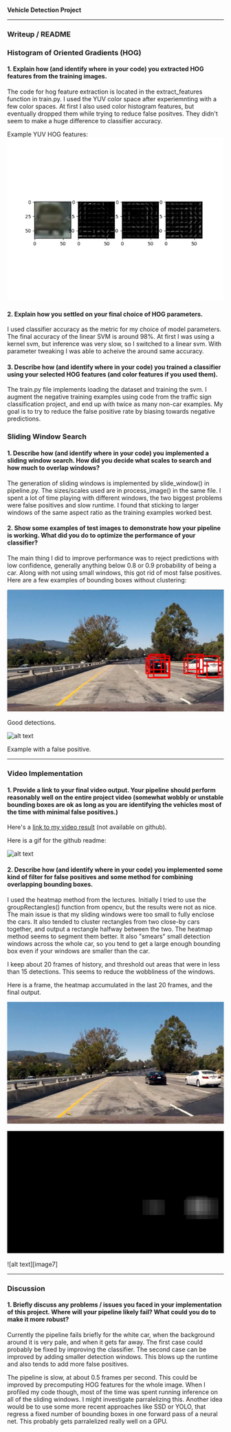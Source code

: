 

**Vehicle Detection Project**

[//]: # (Image References)
[image1]: ./output_images/hog.png
[image2]: ./output_images/detections3.jpg
[image3]: ./output_video.gif
[image4]: ./output_images/detection5.jpg

[image5]: ./output_images/original1000.jpg
[image6]: ./output_images/heatmap1000.jpg
[image6]: ./output_images/final1000.jpg

---
### Writeup / README

### Histogram of Oriented Gradients (HOG)

#### 1. Explain how (and identify where in your code) you extracted HOG features from the training images.

The code for hog feature extraction is located in the extract_features function in train.py. I used the YUV color space after experiemnting with a few color spaces. At first I also used color histogram features, but eventually dropped them while trying to reduce false positves. They didn't seem to make a huge difference to classifier accuracy.

Example YUV HOG features:
![alt text][image1]


#### 2. Explain how you settled on your final choice of HOG parameters.

I used classifier accuracy as the metric for my choice of model parameters. The final accuracy of the linear SVM is around 98%. At first I was using a kernel svm, but inference was very slow, so I switched to a linear svm. With parameter tweaking I was able to acheive the around same accuracy.

#### 3. Describe how (and identify where in your code) you trained a classifier using your selected HOG features (and color features if you used them).

The train.py file implements loading the dataset and training the svm. I augment the negative training examples using code from the traffic sign classification project, and end up with twice as many non-car examples. My goal is to try to reduce the false positive rate by biasing towards negative predictions.

### Sliding Window Search

#### 1. Describe how (and identify where in your code) you implemented a sliding window search.  How did you decide what scales to search and how much to overlap windows?

The generation of sliding windows is implemented by slide_window() in pipeline.py. The sizes/scales used are in process_image() in the same file. I spent a lot of time playing with different windows, the two biggest problems were false positives and slow runtime. I found that sticking to larger windows of the same aspect ratio as the training examples worked best.

#### 2. Show some examples of test images to demonstrate how your pipeline is working.  What did you do to optimize the performance of your classifier?

The main thing I did to improve performance was to reject predictions with low confidence, generally anything below 0.8 or 0.9 probability of being a car. Along with not using small windows, this got rid of most false positives. Here are a few examples of bounding boxes without clustering:

![alt text][image2]

Good detections.

![alt text][image4]

Example with a false positive.


---

### Video Implementation

#### 1. Provide a link to your final video output.  Your pipeline should perform reasonably well on the entire project video (somewhat wobbly or unstable bounding boxes are ok as long as you are identifying the vehicles most of the time with minimal false positives.)

Here's a [link to my video result](./output_video.mp4) (not available on github).

Here is a gif for the github readme:

![alt text][image3]

#### 2. Describe how (and identify where in your code) you implemented some kind of filter for false positives and some method for combining overlapping bounding boxes.

I used the heatmap method from the lectures. Initially I tried to use the groupRectangles() function from opencv, but the results were not as nice. The main issue is that my sliding windows were too small to fully enclose the cars. It also tended to cluster rectangles from two close-by cars together, and output a rectangle halfway between the two. The heatmap method seems to segment them better. It also "smears" small detection windows across the whole car, so you tend to get a large enough bounding box even if your windows are smaller than the car.

I keep about 20 frames of history, and threshold out areas that were in less than 15 detections. This seems to reduce the wobbliness of the windows.

Here is a frame, the heatmap accumulated in the last 20 frames, and the final output.

![alt text][image5]

![alt text][image6]

![alt text][image7]

---

### Discussion

#### 1. Briefly discuss any problems / issues you faced in your implementation of this project.  Where will your pipeline likely fail?  What could you do to make it more robust?

Currently the pipeline fails briefly for the white car, when the background around it is very pale, and when it gets far away. The first case could probably be fixed by improving the classifier. The second case can be improved by adding smaller detection windows. This blows up the runtime and also tends to add more false positives.

The pipeline is slow, at about 0.5 frames per second. This could be improved by precomputing HOG features for the whole image. When I profiled my code though, most of the time was spent running inference on all of the sliding windows. I might investigate parralelizing this. Another idea would be to use some more recent approaches like SSD or YOLO, that regress a fixed number of bounding boxes in one forward pass of a neural net. This probably gets parralelized really well on a GPU.

